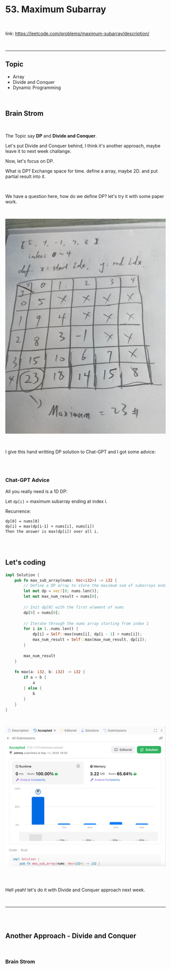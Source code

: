 # 53. Maximum Subarray

<br>

link: https://leetcode.com/problems/maximum-subarray/description/

<br>

---

## Topic

* Array
* Divide and Conquer
* Dynamic Programming

<br>

## Brain Strom

<br>

The Topic say __DP__ and __Divide and Conquer__.

Let's put Divide and Conquer behind, I think it's another approach, maybe leave it to next week challange.

Now, let's focus on DP.

What is DP? Exchange space for time. define a array, maybe 2D. and put partial result into it.

<br>

We have a question here, how do we define DP? let's try it with some paper work.

<br>

![1](imgs/053_1.jpg)

<br>

I give this hand writting DP solution to Chat-GPT and I got some advice:

<br>
<br>

### Chat-GPT Advice

All you really need is a 1D DP:

Let `dp[i]` = maximum subarray ending at index i.

Recurrence:

```
dp[0] = nums[0]
dp[i] = max(dp[i-1] + nums[i], nums[i])
Then the answer is max(dp[i]) over all i.
```

<br>
<br>

## Let's coding

```rust
impl Solution {
    pub fn max_sub_array(nums: Vec<i32>) -> i32 {
        // Define a DP array to store the maximum sum of subarrays ending at each index
        let mut dp = vec![0; nums.len()];
        let mut max_num_result = nums[0];

        // Init dp[0] with the first element of nums
        dp[0] = nums[0];

        // Iterate through the nums array starting from index 1
        for i in 1..nums.len() {
            dp[i] = Self::max(nums[i], dp[i - 1] + nums[i]);
            max_num_result = Self::max(max_num_result, dp[i]);
        }

        max_num_result
    }

    fn max(a: i32, b: i32) -> i32 {
        if a > b {
            a
        } else {
            b
        }
    }
}
```

<br>

![2](imgs/053_2.jpg)

<br>
<br>

Hell yeah! let's do it with Divide and Conquer approach next week.

<br>

---

<br>
<br>

## Another Approach - Divide and Conquer

<br>

### Brain Strom
